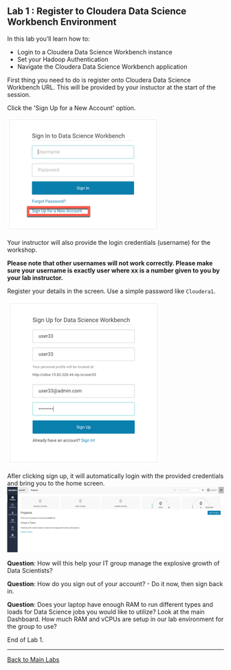 ## Lab 1  : Register to Cloudera Data Science Workbench Environment

In this lab you’ll learn how to:

* Login to a Cloudera Data Science Workbench instance
* Set your Hadoop Authentication
* Navigate the Cloudera Data Science Workbench application

First thing you need to do is register onto Cloudera Data Science Workbench URL. This will be provided by your instuctor at the start of the session.  ​

Click the 'Sign Up for a New Account' option.

![Cloudera Data Science Workbench Login](../images/cdsw-01-a.jpg)

Your instructor will also provide the login credentials (username) for the workshop. 

**Please note that other usernames will not work correctly. Please make sure your username is exactly user where xx is a number given to you by your lab instructor.**

Register your details in the screen. Use a simple password like ```Cloudera1```.

![CDSW Registration](../images/cdsw-01-b.jpg)

Afler clicking sign up, it will automatically login with the provided credentials and bring you to the home screen. ![CDSW Dashboard](../images/cdsw-01-c.jpg)

**Question**: How will this help your IT group manage the explosive growth of Data Scientists?

**Question**: How do you sign out of your account? - Do it now, then sign back in. 

**Question**: Does your laptop have enough RAM to run different types and loads for Data Science jobs you would like to utilize? Look at the main Dashboard. How much RAM and vCPUs are setup in our lab environment for the group to use?



End of Lab 1. 

----

[Back to Main Labs](../README.MD)




